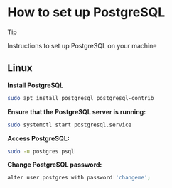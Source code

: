 # How to set up PostgreSQL

> [!TIP]
>Instructions to set up PostgreSQL on your machine

## Linux
**Install PostgreSQL**

```bash
sudo apt install postgresql postgresql-contrib
```

**Ensure that the PostgreSQL server is running:**

```bash
sudo systemctl start postgresql.service
```

**Access PostgreSQL:**

```bash
sudo -u postgres psql
```

**Change PostgreSQL password:**

```bash
alter user postgres with password 'changeme';
```
